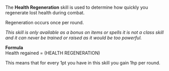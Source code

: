 The **Health Regeneration** skill is used to determine how quickly you regenerate lost health during combat.

Regeneration occurs once per round.

_This skill is only available as a bonus on items or spells it is not a class skill and it can never be trained or raised as it would be too powerful._  
  
**Formula**  
Health regained = (HEALTH REGENERATION)  
  
This means that for every 1pt you have in this skill you gain 1hp per round.